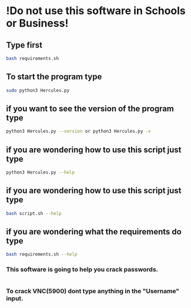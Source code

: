 # !Do not use this software in Schools or Business!

## Type first
```bash
bash requirements.sh
```

## To start the program type 
```bash 
sudo python3 Hercules.py
```

## if you want to see the version of the program type

```bash
python3 Hercules.py --version or python3 Hercules.py -v

```

## if you are wondering how to use this script just type

```bash
python3 Hercules.py --help
```

## if you are wondering how to use this script just type

```bash
bash script.sh --help
```

## if you are wondering what the requirements do type

```bash
bash requirements.sh --help
```

### This software is going to help you crack passwords.
#
### To crack VNC(5900) dont type anything in the "Username" input.


